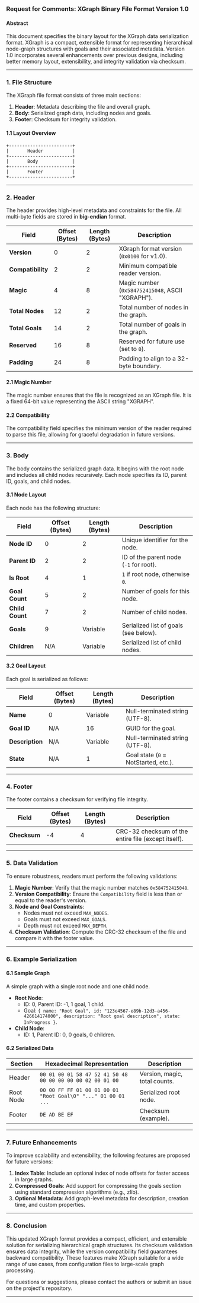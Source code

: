 ### **Request for Comments: XGraph Binary File Format Version 1.0**

#### **Abstract**

This document specifies the binary layout for the XGraph data serialization format. XGraph is a compact, extensible format for representing hierarchical node-graph structures with goals and their associated metadata. Version 1.0 incorporates several enhancements over previous designs, including better memory layout, extensibility, and integrity validation via checksum.

---

### **1. File Structure**

The XGraph file format consists of three main sections:

1. **Header**: Metadata describing the file and overall graph.
2. **Body**: Serialized graph data, including nodes and goals.
3. **Footer**: Checksum for integrity validation.

#### **1.1 Layout Overview**

```plaintext
+------------------------+
|       Header           |
+------------------------+
|       Body             |
+------------------------+
|       Footer           |
+------------------------+
```

---

### **2. Header**

The header provides high-level metadata and constraints for the file. All multi-byte fields are stored in **big-endian** format.

| Field             | Offset (Bytes) | Length (Bytes) | Description                                      |
| ----------------- | -------------- | -------------- | ------------------------------------------------ |
| **Version**       | 0              | 2              | XGraph format version (`0x0100` for v1.0).       |
| **Compatibility** | 2              | 2              | Minimum compatible reader version.               |
| **Magic**         | 4              | 8              | Magic number (`0x584752415048`, ASCII "XGRAPH"). |
| **Total Nodes**   | 12             | 2              | Total number of nodes in the graph.              |
| **Total Goals**   | 14             | 2              | Total number of goals in the graph.              |
| **Reserved**      | 16             | 8              | Reserved for future use (set to `0`).            |
| **Padding**       | 24             | 8              | Padding to align to a 32-byte boundary.          |

#### **2.1 Magic Number**

The magic number ensures that the file is recognized as an XGraph file. It is a fixed 64-bit value representing the ASCII string "XGRAPH".

#### **2.2 Compatibility**

The compatibility field specifies the minimum version of the reader required to parse this file, allowing for graceful degradation in future versions.

---

### **3. Body**

The body contains the serialized graph data. It begins with the root node and includes all child nodes recursively. Each node specifies its ID, parent ID, goals, and child nodes.

#### **3.1 Node Layout**

Each node has the following structure:

| Field           | Offset (Bytes) | Length (Bytes) | Description                            |
| --------------- | -------------- | -------------- | -------------------------------------- |
| **Node ID**     | 0              | 2              | Unique identifier for the node.        |
| **Parent ID**   | 2              | 2              | ID of the parent node (`-1` for root). |
| **Is Root**     | 4              | 1              | `1` if root node, otherwise `0`.       |
| **Goal Count**  | 5              | 2              | Number of goals for this node.         |
| **Child Count** | 7              | 2              | Number of child nodes.                 |
| **Goals**       | 9              | Variable       | Serialized list of goals (see below).  |
| **Children**    | N/A            | Variable       | Serialized list of child nodes.        |

#### **3.2 Goal Layout**

Each goal is serialized as follows:

| Field           | Offset (Bytes) | Length (Bytes) | Description                          |
| --------------- | -------------- | -------------- | ------------------------------------ |
| **Name**        | 0              | Variable       | Null-terminated string (UTF-8).      |
| **Goal ID**     | N/A            | 16             | GUID for the goal.                   |
| **Description** | N/A            | Variable       | Null-terminated string (UTF-8).      |
| **State**       | N/A            | 1              | Goal state (`0` = NotStarted, etc.). |

---

### **4. Footer**

The footer contains a checksum for verifying file integrity.

| Field        | Offset (Bytes) | Length (Bytes) | Description                                         |
| ------------ | -------------- | -------------- | --------------------------------------------------- |
| **Checksum** | -4             | 4              | CRC-32 checksum of the entire file (except itself). |

---

### **5. Data Validation**

To ensure robustness, readers must perform the following validations:

1. **Magic Number**: Verify that the magic number matches `0x584752415048`.
2. **Version Compatibility**: Ensure the `Compatibility` field is less than or equal to the reader's version.
3. **Node and Goal Constraints**:
   - Nodes must not exceed `MAX_NODES`.
   - Goals must not exceed `MAX_GOALS`.
   - Depth must not exceed `MAX_DEPTH`.
4. **Checksum Validation**: Compute the CRC-32 checksum of the file and compare it with the footer value.

---

### **6. Example Serialization**

#### **6.1 Sample Graph**

A simple graph with a single root node and one child node.

- **Root Node**:
  - ID: 0, Parent ID: -1, 1 goal, 1 child.
  - Goal: `{ name: "Root Goal", id: "123e4567-e89b-12d3-a456-426614174000", description: "Root goal description", state: InProgress }`.
- **Child Node**:
  - ID: 1, Parent ID: 0, 0 goals, 0 children.

#### **6.2 Serialized Data**

| Section   | Hexadecimal Representation                                    | Description                   |
| --------- | ------------------------------------------------------------- | ----------------------------- |
| Header    | `00 01 00 01 58 47 52 41 50 48 00 00 00 00 00 02 00 01 00`    | Version, magic, total counts. |
| Root Node | `00 00 FF FF 01 00 01 00 01 "Root Goal\0" "..." 01 00 01 ...` | Serialized root node.         |
| Footer    | `DE AD BE EF`                                                 | Checksum (example).           |

---

### **7. Future Enhancements**

To improve scalability and extensibility, the following features are proposed for future versions:

1. **Index Table**: Include an optional index of node offsets for faster access in large graphs.
2. **Compressed Goals**: Add support for compressing the goals section using standard compression algorithms (e.g., zlib).
3. **Optional Metadata**: Add graph-level metadata for description, creation time, and custom properties.

---

### **8. Conclusion**

This updated XGraph format provides a compact, efficient, and extensible solution for serializing hierarchical graph structures. Its checksum validation ensures data integrity, while the version compatibility field guarantees backward compatibility. These features make XGraph suitable for a wide range of use cases, from configuration files to large-scale graph processing.

For questions or suggestions, please contact the authors or submit an issue on the project's repository.

---
